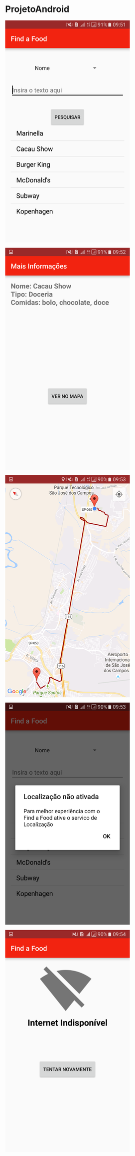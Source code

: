 # ProjetoAndroid
<img src="https://github.com/igorlimasan/ProjetoAndroid/blob/master/prints/Screenshot_20161003-095156.png" width=400)><p>
<img src="https://github.com/igorlimasan/ProjetoAndroid/blob/master/prints/Screenshot_20161003-095202.png" width=400)><p>
<img src="https://github.com/igorlimasan/ProjetoAndroid/blob/master/prints/Screenshot_20161003-095301.png" width=400)><p>
<img src="https://github.com/igorlimasan/ProjetoAndroid/blob/master/prints/Screenshot_20161003-095354.png" width=400)><p>
<img src="https://github.com/igorlimasan/ProjetoAndroid/blob/master/prints/Screenshot_20161003-095405.png" width=400)><p>






